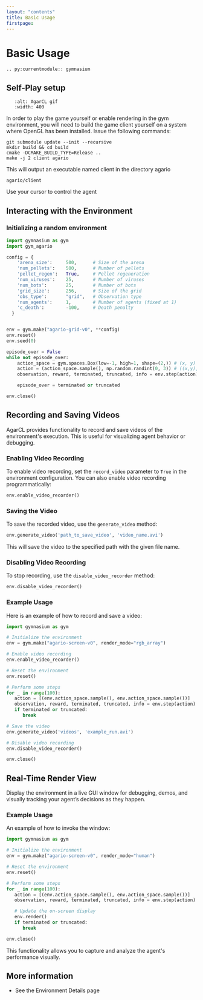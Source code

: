 ```yaml
---
layout: "contents"
title: Basic Usage
firstpage:
---
```


# Basic Usage

```{eval-rst}
.. py:currentmodule:: gymnasium
```

## Self-Play setup

```{figure} /_static/videos/self_play_gif.gif
   :alt: AgarCL gif
   :width: 400
```

In order to play the game yourself or enable rendering in the gym environment, you will need to build the game 
client yourself on a system where OpenGL has been installed. Issue the following commands:


```shell
git submodule update --init --recursive
mkdir build && cd build
cmake -DCMAKE_BUILD_TYPE=Release ..
make -j 2 client agario
```

This will output an executable named client in the directory agario

```shell
agario/client
```

Use your cursor to control the agent

## Interacting with the Environment

### Initializing a random environment

```python
import gymnasium as gym
import gym_agario

config = {
    'arena_size':     500,      # Size of the arena
    'num_pellets':    500,      # Number of pellets
    'pellet_regen':   True,     # Pellet regeneration
    'num_viruses':    25,       # Number of viruses
    'num_bots':       25,       # Number of bots
    'grid_size':      256,      # Size of the grid
    'obs_type':       "grid",   # Observation type
    'num_agents':     1,        # Number of agents (fixed at 1)
    'c_death':        -100,     # Death penalty
  }


env = gym.make("agario-grid-v0", **config)
env.reset()
env.seed(0)

episode_over = False
while not episode_over:
    action_space = gym.spaces.Box(low=-1, high=1, shape=(2,)) # (x, y) - action space for agent's navigation
    action = (action_space.sample(), np.random.randint(0, 3)) # ((x,y), action)
    observation, reward, terminated, truncated, info = env.step(action)

    episode_over = terminated or truncated

env.close()
```

## Recording and Saving Videos

AgarCL provides functionality to record and save videos of the environment's execution. This is useful for visualizing agent behavior or debugging.

### Enabling Video Recording

To enable video recording, set the `record_video` parameter to `True` in the environment configuration. You can also enable video recording programmatically:

```python
env.enable_video_recorder()
```

### Saving the Video

To save the recorded video, use the `generate_video` method:

```python
env.generate_video('path_to_save_video', 'video_name.avi')
```

This will save the video to the specified path with the given file name.

### Disabling Video Recording

To stop recording, use the `disable_video_recorder` method:

```python
env.disable_video_recorder()
```

### Example Usage

Here is an example of how to record and save a video:

```python
import gymnasium as gym

# Initialize the environment
env = gym.make("agario-screen-v0", render_mode="rgb_array")

# Enable video recording
env.enable_video_recorder()

# Reset the environment
env.reset()

# Perform some steps
for _ in range(100):
   action = [(env.action_space.sample(), env.action_space.sample())]
   observation, reward, terminated, truncated, info = env.step(action)
   if terminated or truncated:
      break

# Save the video
env.generate_video('videos', 'example_run.avi')

# Disable video recording
env.disable_video_recorder()

env.close()
```

## Real-Time Render View

Display the environment in a live GUI window for debugging, demos, and visually tracking your agent’s decisions as they happen.

### Example Usage
An example of how to invoke the window:

```python
import gymnasium as gym

# Initialize the environment
env = gym.make("agario-screen-v0", render_mode="human")

# Reset the environment
env.reset()

# Perform some steps
for _ in range(100):
   action = [(env.action_space.sample(), env.action_space.sample())]
   observation, reward, terminated, truncated, info = env.step(action)

   # Update the on-screen display
   env.render()
   if terminated or truncated:
      break

env.close()
```


This functionality allows you to capture and analyze the agent's performance visually.


## More information

* See the Environment Details page
